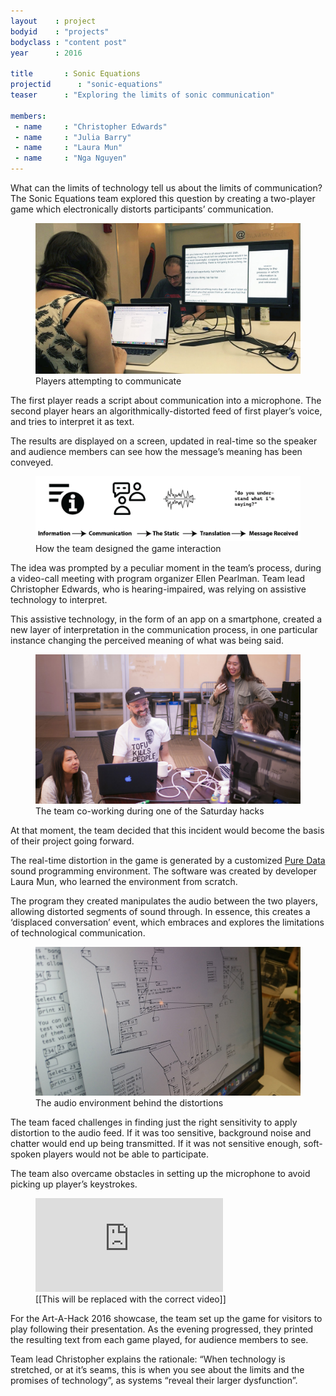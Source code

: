 ```yaml
---
layout    : project
bodyid    : "projects"
bodyclass : "content post"
year      : 2016

title       : Sonic Equations
projectid      : "sonic-equations"
teaser		: "Exploring the limits of sonic communication"

members:
 - name     : "Christopher Edwards"
 - name     : "Julia Barry"
 - name     : "Laura Mun"
 - name     : "Nga Nguyen"
---
```


What can the limits of technology tell us about the limits of communication? The Sonic Equations team explored this question by creating a two-player game which electronically distorts participants’ communication.

<figure>
	<img src="/images/projects/2016/sonic-equations/game.jpg" alt="Players attempting to communicate" />
	<figcaption>Players attempting to communicate</figcaption>
</figure>

The first player reads a script about communication into a microphone. The second player hears an algorithmically-distorted feed of first player’s voice, and tries to interpret it as text.

The results are displayed on a screen, updated in real-time so the speaker and audience members can see how the message’s meaning has been conveyed.

<figure>
	<img src="/images/projects/2016/sonic-equations/flow.png" alt="How the team designed the game interaction" />
	<figcaption>How the team designed the game interaction</figcaption>
</figure>

The idea was prompted by a peculiar moment in the team’s process, during a video-call meeting with program organizer Ellen Pearlman. Team lead Christopher Edwards, who is hearing-impaired, was relying on assistive technology to interpret.

This assistive technology, in the form of an app on a smartphone, created a new layer of interpretation in the communication process, in one particular instance changing the perceived meaning of what was being said.

<figure>
	<img src="/images/projects/2016/sonic-equations/team.jpg" alt="The team co-working during one of the Saturday hacks" />
	<figcaption>The team co-working during one of the Saturday hacks</figcaption>
</figure>

At that moment, the team decided that this incident would become the basis of their project going forward.

The real-time distortion in the game is generated by a customized [Pure Data](https://puredata.info/) sound programming environment. The software was created by developer Laura Mun, who learned the environment from scratch.

The program they created manipulates the audio between the two players, allowing distorted segments of sound through. In essence, this creates a ‘displaced conversation’ event, which embraces and explores the limitations of technological communication.

<figure>
	<img src="/images/projects/2016/sonic-equations/pure-data.jpg" alt="The audio environment behind the distortions" />
	<figcaption>The audio environment behind the distortions</figcaption>
</figure>

The team faced challenges in finding just the right sensitivity to apply distortion to the audio feed. If it was too sensitive, background noise and chatter would end up being transmitted. If it was not sensitive enough, soft-spoken players would not be able to participate.

The team also overcame obstacles in setting up the microphone to avoid picking up player’s keystrokes.

<figure class="video ratio-54 with-caption">
	<iframe src="https://www.youtube.com/embed/kPY_Z_8Vg9s" frameborder="0" allowfullscreen></iframe>
	<figcaption>[[This will be replaced with the correct video]]</figcaption>
</figure>

For the Art-A-Hack 2016 showcase, the team set up the game for visitors to play following their presentation. As the evening progressed, they printed the resulting text from each game played, for audience members to see.

Team lead Christopher explains the rationale: “When technology is stretched, or at it’s seams, this is when you see about the limits and the promises of technology”, as systems “reveal their larger dysfunction”.
